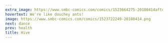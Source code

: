 ```yaml
---
extra_image: https://www.smbc-comics.com/comics/1523664275-20180414after.png
hovertext: We're like douchey ants!
image: https://www.smbc-comics.com/comics/1523722249-20180414.png
next: dance
prev: health
title: Hive
---
```

